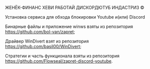 ЖЕНЁК-ФИНАНС ХЕВИ РАБОТАЙ ДИСКОРДЮТУБ ИНДАСТРИЗ ©

Установка сервиса для обхода блокировки Youtube и(или) Discord

Бинарные файлы и приложение winws взяты из репозитория https://github.com/bol-van/zapret;

Драйвер WinDivert взят из репозитория https://github.com/basil00/WinDivert;

Стратегии и часть функционала взяты из репозитория https://github.com/Flowseal/zapret-discord-youtube.
